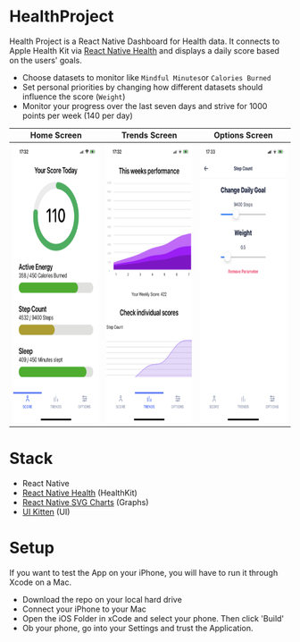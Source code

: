 # HealthProject
Health Project is a React Native Dashboard for Health data.
It connects to Apple Health Kit via [React Native Health](https://github.com/agencyenterprise/react-native-health) and displays a daily score based on the users' goals.
* Choose datasets to monitor like `Mindful Minutes`or `Calories Burned`
* Set personal priorities by changing how different datasets should influence the score (`Weight`)
* Monitor your progress over the last seven days and strive for 1000 points per week (140 per day)


Home Screen           |  Trends Screen | Options Screen
:-------------------------:|:-------------------------: |:-------------------------:
<img src="./src/Assets/IMG_4529.png" title="Main Overview" alt="App Home Screen" height="500">  |  <img src="./src/Assets/IMG_4530.png" title="Trends Overview" alt="Trends Screen" height="500"> | <img src="./src/Assets/IMG_4531.png" title="Options" alt="Settings Screen" height="500">


# Stack
* React Native
* [React Native Health](https://github.com/agencyenterprise/react-native-health) (HealthKit)
* [React Native SVG Charts](https://github.com/JesperLekland/react-native-svg-charts) (Graphs)
* [UI Kitten](https://akveo.github.io/react-native-ui-kitten/) (UI)

# Setup
If you want to test the App on your iPhone, you will have to run it through Xcode on a Mac.
* Download the repo on your local hard drive
* Connect your iPhone to your Mac
* Open the iOS Folder in xCode and select your phone. Then click 'Build'
* Ob your phone, go into your Settings and trust the Application.
